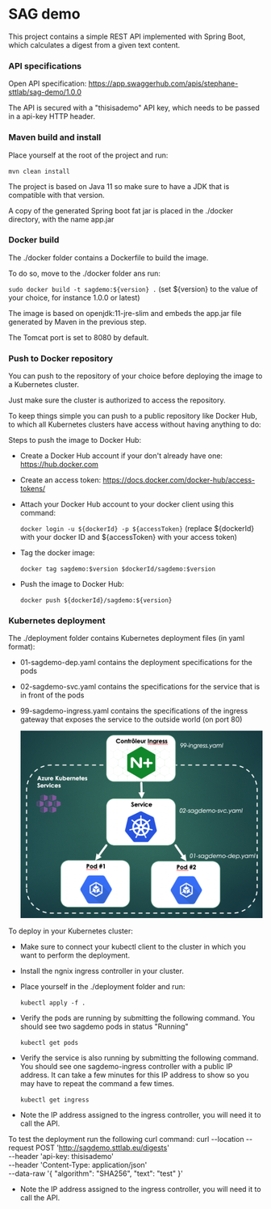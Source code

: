 
# SAG demo

  

This project contains a simple REST API implemented with Spring Boot, which calculates a digest from a given text content.

### API specifications
Open API specification: https://app.swaggerhub.com/apis/stephane-sttlab/sag-demo/1.0.0

The API is secured with a "thisisademo" API key, which needs to be passed in a api-key HTTP header.

  

### Maven build and install

Place yourself at the root of the project and run: 

`mvn clean install`

The project is based on Java 11 so make sure to have a JDK that is compatible with that version.

A copy of the generated Spring boot fat jar is placed in the ./docker directory, with the name app.jar

  

### Docker build

The ./docker folder contains a Dockerfile to build the image.

To do so, move to the ./docker folder ans run: 

`sudo docker build -t sagdemo:${version} .`
(set ${version} to the value of your choice, for instance 1.0.0 or latest)

The image is based on openjdk:11-jre-slim and embeds the app.jar file generated by Maven in the previous step.

The Tomcat port is set to 8080 by default.

  

### Push to Docker repository

You can push to the repository of your choice before deploying the image to a Kubernetes cluster.

Just make sure the cluster is authorized to access the repository.

To keep things simple you can push to a public repository like Docker Hub, to which all Kubernetes clusters have access without having anything to do:

Steps to push the image to Docker Hub:

* Create a Docker Hub account if your don't already have one: https://hub.docker.com

* Create an access token: https://docs.docker.com/docker-hub/access-tokens/

* Attach your Docker Hub account to your docker client using this command: 

     `docker login -u ${dockerId} -p ${accessToken}`
(replace ${dockerId} with your docker ID and ${accessToken} with your access token)

* Tag the docker image: 

     `docker tag sagdemo:$version $dockerId/sagdemo:$version`

* Push the image to Docker Hub: 

     `docker push ${dockerId}/sagdemo:${version}`

  

### Kubernetes deployment

The ./deployment folder contains Kubernetes deployment files (in yaml format):
* 01-sagdemo-dep.yaml contains the deployment specifications for the pods
* 02-sagdemo-svc.yaml contains the specifications for the service that is in front of the pods
* 99-sagdemo-ingress.yaml contains the specifications of the ingress gateway that exposes the service to the outside world (on port 80)

    ![Kubernetes Architecture](https://github.com/stephane-sttlab/sagdemo/blob/main/Sagdemo_KubernetesArchitecture.png)
  
To deploy in your Kubernetes cluster:
* Make sure to connect your kubectl client to the cluster in which you want to perform the deployment.
* Install the ngnix ingress controller in your cluster.
* Place yourself in the ./deployment folder and run:

    `kubectl apply -f .`

 * Verify the pods are running by submitting the following command. You should see two sagdemo pods in status "Running"

    `kubectl get pods`

 * Verify the service is also running by submitting the following command. You should see one sagdemo-ingress controller with a public IP address. It can take a few minutes for this IP address to show so you may have to repeat the command a few times.

     `kubectl get ingress`

 * Note the IP address assigned to the ingress controller, you will need it to call the API.

To test the deployment run the following curl command:
  curl --location --request POST 'http://sagdemo.sttlab.eu/digests' \
--header 'api-key: thisisademo' \
--header 'Content-Type: application/json' \
--data-raw '{
    "algorithm": "SHA256",
    "text": "test"
}'

 * Note the IP address assigned to the ingress controller, you will need it to call the API.
